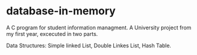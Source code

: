 # database-in-memory
A C program for student information managment. A University project from my first year, excecuted in two parts.

Data Structures: Simple linked List, Double Linkes List, Hash Table.
